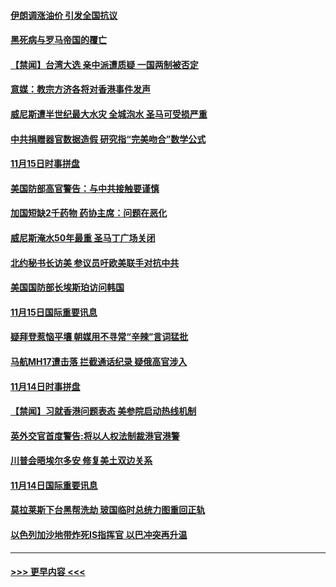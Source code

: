 #### [伊朗调涨油价 引发全国抗议](../pages/prog202/a102708722.md?t=11170101) 
#### [黑死病与罗马帝国的覆亡](../pages/prog202/a102708562.md?t=11170101) 
#### [【禁闻】台湾大选 亲中派遭质疑 一国两制被否定](../pages/prog202/a102708276.md?t=11170101) 
#### [意媒：教宗方济各将对香港事件发声](../pages/prog202/a102708223.md?t=11170101) 
#### [威尼斯遭半世纪最大水灾 全城泡水 圣马可受损严重](../pages/prog202/a102708171.md?t=11170101) 
#### [中共捐赠器官数据造假 研究指“完美吻合”数学公式](../pages/prog202/a102708008.md?t=11170101) 
#### [11月15日时事拼盘](../pages/prog202/a102708147.md?t=11170101) 
#### [美国防部高官警告：与中共接触要谨慎](../pages/prog202/a102708093.md?t=11170101) 
#### [加国短缺2千药物 药协主席：问题在恶化](../pages/prog202/a102708053.md?t=11170101) 
#### [威尼斯淹水50年最重 圣马丁广场关闭](../pages/prog202/a102708023.md?t=11170101) 
#### [北约秘书长访美 参议员吁欧美联手对抗中共](../pages/prog202/a102708004.md?t=11170101) 
#### [美国国防部长埃斯珀访问韩国](../pages/prog202/a102707997.md?t=11170101) 
#### [11月15日国际重要讯息](../pages/prog202/a102707780.md?t=11170101) 
#### [疑拜登惹恼平壤 朝媒用不寻常“辛辣”言词猛批](../pages/prog202/a102707743.md?t=11170101) 
#### [马航MH17遭击落 拦截通话纪录 疑俄高官涉入](../pages/prog202/a102707631.md?t=11170101) 
#### [11月14日时事拼盘](../pages/prog202/a102707346.md?t=11170101) 
#### [【禁闻】习就香港问题表态 美参院启动热线机制](../pages/prog202/a102707322.md?t=11170101) 
#### [英外交官首度警告:将以人权法制裁港官港警](../pages/prog202/a102707262.md?t=11170101) 
#### [川普会晤埃尔多安 修复美土双边关系](../pages/prog202/a102707213.md?t=11170101) 
#### [11月14日国际重要讯息](../pages/prog202/a102706994.md?t=11170101) 
#### [莫拉莱斯下台黑帮洗劫 玻国临时总统力图重回正轨](../pages/prog202/a102706877.md?t=11170101) 
#### [以色列加沙地带炸死IS指挥官 以巴冲突再升温](../pages/prog202/a102706748.md?t=11170101) 

----
#### [ >>> 更早内容 <<< ](../indexes/prog202-earlier.md)
